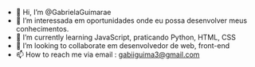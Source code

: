 - 👋 Hi, I’m @GabrielaGuimarae
- 👀 I’m interessada em oportunidades onde eu possa desenvolver meus conhecimentos.
- 🌱 I’m currently learning JavaScript,  praticando Python, HTML, CSS 
- 💞️ I’m looking to collaborate em desenvolvedor de web, front-end
- 📫 How to reach me  via email :  gabiiguima3@gmail.com

<!---
GabrielaGuimarae/GabrielaGuimarae is a ✨ special ✨ repository because its `README.md` (this file) appears on your GitHub profile.
You can click the Preview link to take a look at your changes.
--->
